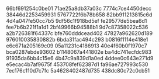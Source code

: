66bf691254c0be01
71ae25a8db37a03c
7774c7ce4450decc
38446d2253459931
5767722f6b78b658
82bb911213815c6d
4d4a047fe50cc7b5
9df56c1f918bd5ef
fe29577de5bea6d1
fee7b6b221f1a1d1
2bf49966b94588b1
9d7c87358022c536
a2b726381f64337c
bfe760dddcead402
47827a962620d189
976010035830882b
6bda31fac494c293
b0816f1114e418e1
e6c671a205169c09
05a11231c4186913
40e4f60b0f1970c7
bca0287ebde93602
b1148067a441802e
ba4dc741ecfdc983
91935da6bb4c15e6
4b47c9a839d1a0ed
4ddee0c643e271d9
e5ecac4b7af9675f
453708fef62387d1
fa96ae727993c530
7ec176c110d7c7fc
5a4628402487d735
438dc80c72c0cb51
